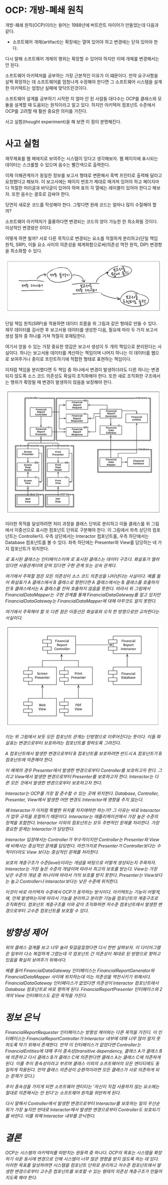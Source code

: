 # **OCP: 개방-폐쇄 원칙**  
개방-폐쇄 원칙(OCP)이라는 용어는 1988년에 버트란트 마이어가 만들었는데 다음과 같다.  
  
- 소프트웨어 개채(artifact)는 확장에는 열여 있어야 하고 변경에는 닫혀 있어야 한다.  
  
다시 말해 소프트웨어 개체의 행위는 확장할 수 있어야 하지만 이때 개체를 변경해서는 안 된다.  
  
소프트웨어 아키텍처를 공부하는 가장 근본적인 이유가 이 떄문이다. 만약 요구사항을 살짝 확장하는 데 소프트웨어를 엄청나게 수정해야 한다면 그 소프트웨어 
시스템을 설계한 아키텍트는 엄청난 실패에 맞닥뜨린것이다.  
  
소프트웨어 설계를 공부하기 시작한 지 얼마 안 된 사람들 대다수는 OCP를 클래스와 모듈을 설계할 때 도움되는 원칙이라고 알고 있다. 하지만 아키텍처 
컴포넌트 수준에서 OCP를 고려할 때 훨씬 중요한 의미를 가진다.  
  
사고 실험(thought experiment)을 해 보면 이 점이 분명해진다.  
  
# **사고 실험**  
재무제표를 웹 페에지로 보여주는 시스템이 있다고 생각해보자. 웹 페이지에 표시되는 데이터는 스크롤할 수 있으며 음수는 빨간색으로 출력한다.  
  
이제 이해관계자가 동일한 정보를 보고서 형태로 변환해서 흑백 프린터로 출력해 달라고 요청했다고 해보자. 이 보고서에는 페이지 번호가 제대로 매겨져 
있어야 하고 페이지마다 적절한 머리글과 바닥글이 있어야 하며 표의 각 열에는 레이블이 있어야 한다고 해보자. 또한 음수는 괄호로 감싸야 한다.  
  
당연히 새로운 코드를 작성해야 한다. 그렇다면 원래 코드는 얼마나 많이 수절해야 할까?  
  
소프트웨어 아키텍처가 훌륭하다면 변경되는 코드의 양이 가능한 한 최소화될 것이다. 이상적인 변경량은 0이다.  
  
어떻게 하면 될까? 서로 다른 목적으로 변경되는 요소를 적절하게 분리하고(단일 책임 원칙, SRP), 이들 요소 사이의 의존성을 체계화함으로써(의존성 
역전 원칙, DIP) 변경향을 최소화할 수 있다.  
  
![img.png](image/img.png)  
  
단일 책임 원칙(SRP)을 적용하면 데이터 흐름을 위 그림과 같은 형태로 만들 수 있다. 재무 데이터를 검사한 후 보고서용 데이터를 생성한 다음, 필요에 
따라 두 가지 보고서 생성 절차 중 하나를 거쳐 적절히 포매팅한다.  
  
여기서 얻을 수 있는 가장 중요한 영감은 보고서 생성이 두 개의 책임으로 분리된다는 사실이다. 하나는 보고서용 데이터를 계산하는 책임이며 나머지 하나는 
이 데이터를 웹으로 보여주거나 종이로 프린트하기에 적합한 형태로 표현하는 책임이다.  
  
이처럼 책임을 분리했다면 두 책임 중 하나에서 변경이 발생하더라도 다른 하나는 변경되지 않도록 소스 코드 의존성도 확실히 조직화해야 한다. 또한 새로 
조직화한 구조에서는 행위가 확장될 때 변경이 발생하지 않음을 보장해야 한다.  
  
![img.png](image/img2.png)  
  
이러한 목적을 달성하려면 처리 과정을 클래스 단위로 분리하고 이들 클래스를 위 그림에서 이중선으로 표시한 컴포넌트 단위로 구분해야 한다. 이 그림에서 
좌측 상단의 컴포넌트는 Controller다. 우측 상단에서는 Interactor 컴포넌트를, 우측 하단에서는 Database 컴포넌트를 볼 수 있다. 좌측 하단에는 
Presenter와 View를 담당하는 네 가지 컴포넌트가 위치한다.  
  
<I>로 표시된 클래스는 인터페이스이며 <DS>로 표시된 클래스는 데이터 구조다. 화살표가 열려 있다면 사용관계이며 닫혀 있다면 구현 관계 또는 상속 관계다.  
  
여기에서 주목할 점은 모든 의존성이 소스 코드 의존성을 나타낸다는 사실이다. 예를 들어 화살표가 A 클래스에서 B 클래스로 향한다면 A 클래스에서는 B 클래스를 
호출하지만 B 클래스에서는 A 클래스를 전혀 호출하지 않음을 뜻한다. 따라서 위 그림에서 FinancialDataMapper는 구현 관계를 통해 FinancialDataGateway를 
알고 있지만 FinancialDataGateway는 FinancialDataMapper에 대해 아무것도 알지 못한다.  
  
여기에서 주목해야 할 또 다른 점은 이중선은 화살표와 오직 한 방향으로만 교차한다는 사실이다.  
  
![img.png](image/img3.png)  
  
이는 위 그림에서 보듯 모든 컴포넌트 관계는 단방향으로 이루어진다는 뜻이다. 이들 화살표는 변경으로부터 보호하려는 컴포넌트를 향하도록 그려진다.  
  
A 컴포넌트에서 발생한 변경으로부터 B 컴포넌트를 보호하려면 반드시 A 컴포넌트가 B 컴포넌트에 의존해야 한다.  
  
이 예제의 경우 Presenter에서 발생한 변경으로부터 Controller를 보호하고자 한다. 그리고 View에서 발생한 변경으로부터 Presenter를 보호하고자 한다. 
Interactor는 다른 모든 것에서 발생한 변경으로부터 보호하고자 한다.  
  
Interactor는 OCP를 가장 잘 준수할 수 있는 곳에 위치한다. Database, Controller, Presenter, View에서 발생한 어떤 변경도 Interactor에 영향을 
주지 않는다.  
  
왜 Interactor가 이처럼 특별한 위치를 차지애햐만 하는가? 그 이유는 바로 Interactor가 업무 규칙을 포함하기 때문이다. Interactor는 애플리케이션에서 
가장 높은 수준의 정책을 포함한다. Interactor 이외의 컴포넌트는 모두 주변적인 문제를 처리한다. 가장 중요한 문제는 Interactor가 담당한다.  
  
Interactor 입장에서는 Controller가 부수적이지만 Controller는 Presenter와 View에 비해서는 중심적인 문제를 담당한다. 마찬가지로 Presenter가 
Controller보다는 수적이더라도 View 보다는 중심적인 문제를 처리한다.  
  
보호의 계층구조가 수준(level)이라는 개념을 바탕으로 어떻게 생성되는지 주목하자. Interactor는 가장 높은 수준의 개념이며 따라서 최고의 보호를 받는다. 
View는 가장 낮은 수준의 개념 중 하나이며 따라서 거의 보호를 받지 못한다. Presenter는 View보다는 높고 Controller나 Interactor보다는 낮은 수준에 
위치한다.  
  
이것이 바로 아키텍처 수준에서 OCP가 동작하는 방식이다. 아키텍트는 기능이 어떻게, 왜, 언제 발생하는지에 따라서 기능을 분리하고 분리한 기능을 컴포넌트의 
계층구조로 조직화한다. 컴포넌트 계층구조를 이와 같이 조직화하면 저수준 컴포넌트에서 발생한 변경으로부터 고수준 컴포넌트를 보호할 수 있다.  
  
# **방향성 제어**  
위의 클래스 걸계를 보고 너무 놀라 뒷걸음질쳤다면 다시 한번 살펴보자. 이 다이어그램은 일부러 다소 복잡하게 그렸는데 각 컴포넌트 간 의존성이 제대로 된 
방향으로 향하고 있음을 확실히 보여주기 위해서다.  
  
예를 들어 FinancialDataGateway 인터페이스는 FinancialReportGenerator와 FinancialDataMapper 사이에 위치하는데 이는 의존성을 역전시키기 
위해서다. FinancialDataGateway 인터페이스가 없었다면 의존성이 Interactor 컴포넌트에서 Database 컴포넌트로 바로 향하게 된다. FinancialReportPresenter 
인터페이스와 2개의 View 인터페이스도 같은 목적을 가진다.  
  
# **정보 은닉**  
FinancialReportRequester 인터페이스는 방향성 제어와는 다른 목적을 가진다. 이 인터페이스는 FinancialReportController가 Interactor 내부에 
대해 너무 많이 알지 못하도록 막기 위해서 존재한다. 만약 이 인터페이스가 없었다면 Controller는 FinancialEntities에 대해 추이 종속성(transitive dependency, 
클래스 A가 클래스 B에 의존하고 다시 클래스 B가 클래스 C에 의존한다면 클래스 A는 클래스 C에 의존하게 된다. 이를 추이 종속성이라고 부르며 클래스 이외의 
소프트웨어의 모든 엔티티에도 동일하게 적용된다. 만약 클래스 의존성이 순환적이라면 모든 클래스가 서로 의존하게 되는 문제가 있다.)  
  
추이 종속성을 가지게 되면 소프트웨어 엔티티는 '자신이 직접 사용하지 않는 요소에는 절대로 의존해서는 안 된다'는 소프트웨어 원칙을 위반하게 된다. 
  
다시 말해서 Controller에서 발생한 변경으로부터 Interactor를 보호하는 일의 우선순위가 가장 높지만 반대로 Interactor에서 발생한 변경으로부터 Controller도 
보호되기를 바란다. 이를 위해 Interactor 내부를 은닉한다.  
  
# **결론**  
OCP는 시스템의 아키텍처를 떠받치는 원동력 중 하나다. OCP의 목표는 시스템을 확장하기 쉬운 동시에 변경으로 인해 시스템이 너무 많은 영향을 받지 않도록 
하는 데 있다. 이러한 목표를 달성하려면 시스템을 컴포넌트 단위로 분리하고 저수준 컴포넌트에서 발생한 변경으로부터 고수준 컴포넌트를 보호할 수 있는 
형태의 의존성 계층구조가 만들어지도록 해야 한다.  
  
